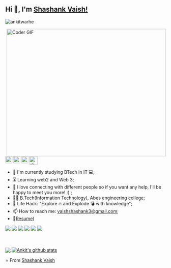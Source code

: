 ## Hi 👋, I'm [Shashank Vaish!](https://shashank.github.io) 
 <p align="left"> <img src="https://komarev.com/ghpvc/?username=ankitwarbhe&label=Views&color=blue&style=plastic" alt="ankitwarhe" /> </p>


<img align="right" src="https://media.giphy.com/media/SWoSkN6DxTszqIKEqv/giphy.gif" alt="Coder GIF" width="500" height="400">

 <a href="https://dev.to/shashankvaish">
  <img src="https://d2fltix0v2e0sb.cloudfront.net/dev-badge.svg" alt="shashank's Dev" width="26"/>
</a>
<a href="https://x.com/er_shashankvais">
  <img align="left" alt="shashank Vaish | Twitter" width="22px"  src="https://cdn.jsdelivr.net/npm/simple-icons@v3/icons/twitter.svg" />
</a>
<a href="https://www.linkedin.com/in/shashank-vaish-99441622b/">
  <img align="left" alt="Ankit's LinkdeIN" width="22px" src="https://cdn.jsdelivr.net/npm/simple-icons@v3/icons/linkedin.svg" />
</a>
<a href="https://www.instagram.com/shashannnk06/">
  <img align="left" alt="Shashank's Instagram" width="22px" src="https://cdn.jsdelivr.net/npm/simple-icons@v3/icons/instagram.svg" />
</a>






- :telescope: I'm currently studying BTech in IT 💻;
- :hourglass_flowing_sand: Learning web2 and Web 3;
- 💬 I love connecting with different people so if you want any help, I'll be happy to meet you more! :) ;
- :man_technologist: B.Tech(Information Technology), Abes engineering college; 
- :dart: Life Hack: "Explore :fire: and Explode :bomb: with knowledge";
- 📫 How to reach me: vaishshashank3@gmail.com;
- 📝[Resume](https://drive.google.com/file/d/1ShlI7USB5EVBLb0Mv5NAXsqzn8G1dpfm/view?usp=sharing)) <br>

![](https://img.shields.io/badge/Machine%20Learning-%3C%2F%3E-blueviolet) ![](https://img.shields.io/badge/Core%20Java-%3C%2F%3E-yellow) ![](https://img.shields.io/badge/Python-%7C-0%2C%2022%2C%20100) ![](https://img.shields.io/badge/Business%20English-%7C-yellowgreen) ![](https://img.shields.io/badge/SQL-%7C-orange) ![](https://img.shields.io/badge/Cloud%20Developer-%7C-blue)

<br><br>
<a href="https://github.com/Shashankvaish">
  <img align="center" src="https://github-readme-stats.vercel.app/api/top-langs/?username=ankitwarbhe&theme=dark">
</a>
<a href="https://github.com/Shashankvaish">
 <img align="center" src="https://github-readme-stats.vercel.app/api?username=ankitwarbhe&show_icons=true&theme=dark&line_height=30" alt="Ankit's github stats"/>
</a>

⭐️ From [Shashank Vaish](https://github.com/Shashankvaish)